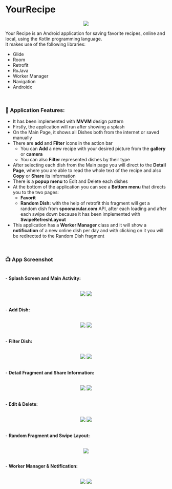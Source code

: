 # YourRecipe
<p align="center">
  <img src="https://user-images.githubusercontent.com/63088252/171119093-bd3b178a-14c8-4228-aa43-69b455b49f19.jpg" />
</p>

Your Recipe is an Android application for saving favorite recipes, online and local, using the Kotlin programming language.<br />
It makes use of the following libraries: <br />
- Glide 
- Room
- Retrofit
- RxJava
- Worker Manager
- Navigation
- Androidx
 <br />

### 📕 Application Features:

<ul>
  <li>It has been implemented with <b>MVVM</b> design pattern</li>
  <li>Firstly, the application will run after showing a splash</li>
  <li>On the Main Page, it shows all Dishes both from the internet or saved manually</li>
  <li>There are <b>add</b> and <b>Filter</b> icons in the action bar
    <ul>
      <li>You can <b>Add</b> a new recipe with your desired picture from the <b>gallery</b> or <b>camera</b></li>
      <li>You can also <b>Filter</b> represented dishes by their type</li>
    </ul>
  </li>
  <li>After selecting each dish from the Main page you will direct to the <b>Detail Page</b>, where you are able to read the whole text of the recipe and also <b>Copy</b> or <b>Share</b> its information</li>
  <li>There is a <b>popup menu</b> to Edit and Delete each dishes</li>
  <li>At the bottom of the application you can see a <b>Bottom menu</b> that directs you to the two pages:
  <ul>
      <li><b>Favorit</b></li>
      <li><b>Random Dish:</b> with the help of retrofit this fragment will get a random dish from <b>spoonacular.com</b> API, after each loading and after each swipe down because it has been implemented with <b>SwipeRefreshLayout</b></li>
    </ul>
  </li>
  <li>This application has a <b>Worker Manager</b> class and it will show a <b>notification</b> of a new online dish per day and with clicking on it you will be redirected to the Random Dish fragment</li>
</ul>
<br />
    
### 📺 App Screenshot
<br />
- <b>Splash Screen and Main Activity:</b> <br /><br /> 
<p align="center"><img src="https://user-images.githubusercontent.com/63088252/171140277-ed0f7236-ca60-4fb4-a4dc-ef407e519a79.png" /> <img src="https://user-images.githubusercontent.com/63088252/171132452-57b6fcd3-c38c-4401-834b-d66775b22f45.png" /></p>
<br />
- <b>Add Dish:</b> <br /><br /> 
<p align="center"><img src="https://user-images.githubusercontent.com/63088252/171132488-73ebcc49-867c-4c44-9cd1-83b9e527569a.png" />
<img src="https://user-images.githubusercontent.com/63088252/171138686-a1debd56-de7c-4fbc-96e4-d05e071eb6ec.png" /></p>
<br />
- <b>Filter Dish:</b> <br /><br /> 
<p align="center"><img src="https://user-images.githubusercontent.com/63088252/171138853-07fd31b7-5deb-45ec-9f4f-059938d76e11.png" />
<img src="https://user-images.githubusercontent.com/63088252/171138886-26599966-3601-4da3-ad87-56d0a5060991.png" /></p>
<br />
- <b>Detail Fragment and Share Information:</b> <br /><br /> 
<p align="center"><img src="https://user-images.githubusercontent.com/63088252/171152885-d51b60bf-6d86-483e-81e8-2a10a43f3ab5.png" />
<img src="https://user-images.githubusercontent.com/63088252/171139089-23bfefa8-9f3f-4cc5-8fff-bf1f338b33bd.png" /></p>
<br />
- <b>Edit & Delete:</b> <br /><br /> 
<p align="center"><img src="https://user-images.githubusercontent.com/63088252/171139257-48f5b756-98a2-4c62-b2bb-c9d1bf1ce1a0.png" />
<img src="https://user-images.githubusercontent.com/63088252/171139278-fafb042f-4800-477f-98e4-070257d49225.png" /></p>
<br />
- <b>Random Fragment and Swipe Layout:</b> <br /><br /> 
<p align="center"><img src="https://user-images.githubusercontent.com/63088252/171139687-501d5751-f716-44ab-b348-fb8a57c7823f.png" /></p>
<br />
- <b>Worker Manager & Notification:</b> <br /> <br /> 
<p align="center"><img src="https://user-images.githubusercontent.com/63088252/171139879-7d821591-e614-40b2-a90a-7827cc27364f.png" />
<img src="https://user-images.githubusercontent.com/63088252/171139896-22c184c2-69d8-49a3-a62c-00a055b9cf17.png" /></p>


